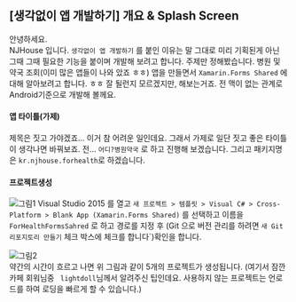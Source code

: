 ## [생각없이 앱 개발하기] 개요 & Splash Screen

안녕하세요.<br/>
NJHouse 입니다. `생각없이 앱 개발하기` 를 붙인 이유는 말 그대로 미리 기획된게 아닌 그때 그때 필요한
기능을 붙이며 개발해 보려고 합니다. 주제만 정해봤습니다. 병원 및 약국 조회(이미 많은 앱들이 나와 았죠 ㅎㅎ)
앱을 만들면서 `Xamarin.Forms Shared` 에 대해 알아보려고 합니다. ㅎㅎ 잘 될런지 모르겠지만, 해보는거죠.
전 맥이 없는 관계로 Android기준으로 개발해 볼께요.

#### 앱 타이틀(가제)
제목은 짓고 가야겠죠... 이거 참 어려운 일인데요. 그래서 가제로 일단 짓고 좋은 타이틀이 생각나면 바꿔보죠.
전... `어디?병원약국` 로 하고 진행해 보겠습니다. 그리고 패키지명은 `kr.njhouse.forhealth`로
하겠습니다.

#### 프로젝트생성
![그림1](http://i.imgur.com/JjN771N.png)
Visual Studio 2015 를 열고 `새 프로젝트 > 템플릿 > Visual C# > Cross-Platform > Blank App (Xamarin.Forms Shared)`
를 선택하고 이름을 `ForHealthFormsSahred` 로 하고 경로를 지정 후 (Git 으로 버전 관리를 하려면 `새 Git 리포지토리 만들기` 체크 박스에 체크를 합니다`)확인을 합니다.

![그림2](http://i.imgur.com/4ZQSsfS.png)<br/>
약간의 시간이 흐르고 나면 위 그림과 같이 5개의 프로젝트가 생성됩니다. (여기서 잠깐 카페 회워님중 `
lightdoll`님께서 알려주신 팁인데요. 사용하지 않는 프로젝트는 언로드를 하여 로딩을 빠르게 할 수 있습니다.)